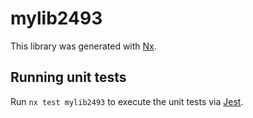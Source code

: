 # mylib2493

This library was generated with [Nx](https://nx.dev).

## Running unit tests

Run `nx test mylib2493` to execute the unit tests via [Jest](https://jestjs.io).
